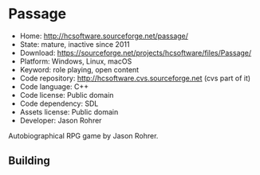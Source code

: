 # Passage

- Home: http://hcsoftware.sourceforge.net/passage/
- State: mature, inactive since 2011
- Download: https://sourceforge.net/projects/hcsoftware/files/Passage/
- Platform: Windows, Linux, macOS
- Keyword: role playing, open content
- Code repository: http://hcsoftware.cvs.sourceforge.net (cvs part of it)
- Code language: C++
- Code license: Public domain
- Code dependency: SDL
- Assets license: Public domain
- Developer: Jason Rohrer

Autobiographical RPG game by Jason Rohrer.

## Building
